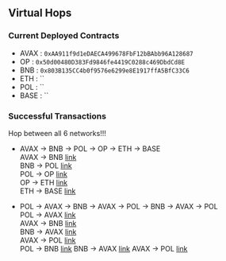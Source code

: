 ## Virtual Hops

### Current Deployed Contracts

- AVAX : `0xAA911f9d1eDAECA499678FbF12bBAbb96A128687`
- OP : `0x50d00480D383Fd9846fe4419C0288c469DbdCd8E`
- BNB : `0x803B135CC4b0f9576e6299e8E1917ffA5BfC33C6`
- ETH : ``
- POL : ``
- BASE : ``

### Successful Transactions

Hop between all 6 networks!!!


- AVAX -> BNB -> POL -> OP -> ETH -> BASE   
  AVAX ->  BNB  [link](https://ccip.chain.link/msg/0x9c3e37c816751d576ab86b17118e4ef764e59ab955bee5237f0d73158d42e5ce)    
  BNB  ->  POL  [link](https://ccip.chain.link/msg/0x2d06e5eae21ad9b52944ca1f3e9105224438fda98406b2de0669cc54376f9e7c)    
  POL  ->  OP   [link](https://ccip.chain.link/msg/0xf0ff6ebd03f8ba9ee8be585dc85664541d64f63d16f20e58c19981bf68bd3180)    
  OP   ->  ETH  [link](https://ccip.chain.link/msg/0x99f5d51b14ba6e825377c799dbcb4ab3623d445d4ddb7d5a4d15dc2c3803b1a4)    
  ETH  ->  BASE [link](https://ccip.chain.link/msg/0x155412159dbc4373ef2cda1e764bddb86a4d69cb3a8555333777c798ae9c1aaa)   

- POL -> AVAX -> BNB -> AVAX -> POL -> BNB -> AVAX -> POL  
  POL   ->  AVAX  [link](https://ccip.chain.link/msg/0x48d5dc769759536ed17ea6c8f31278ebb7e7b463e9913ea86e4df2eb2c0ead8f)    
  AVAX  ->  BNB   [link](https://ccip.chain.link/msg/0xb22b4039a9c03e4a7941edee741d92cec85d99532af6aec9407f5cfd5958d272)    
  BNB   ->  AVAX  [link](https://ccip.chain.link/msg/0xad76fcccee52d629c6c700accebd2a0f56e1fd51da7ecb0d9af2bfbe9870788e)    
  AVAX  ->  POL   [link](https://ccip.chain.link/msg/0xbe6dd73fe0471bb64a8d217738256f14cf0e15cce9d09573bb49458f0d6adb12)    
  POL   ->  BNB   [link](https://ccip.chain.link/msg/0x4bc6da94cf1982e45c55115327ee559b93a01f475f603c552a3cb33d919ecc90) 
  BNB   ->  AVAX  [link](https://ccip.chain.link/msg/0xcee04f8759355d253cb1a8cdf4e5eec2d36516d4cef1b1782d3e50c3b7baf15c) 
  AVAX  ->  POL   [link](https://ccip.chain.link/msg/0x2cd419417fc1ea5b7f318d0bd4681bb4cfefcf926327a5e2cf8d12659bfda607) 


